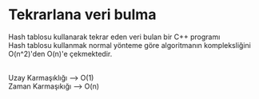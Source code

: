 # Tekrarlana veri bulma

Hash tablosu kullanarak tekrar eden veri bulan bir C++ programı<br>
Hash tablosu kullanmak normal yönteme göre algoritmanın kompleksliğini O(n^2)'den O(n)'e çekmektedir.<br><br>

Uzay Karmaşıklığı --> O(1) <br>
Zaman Karmaşıkığı --> O(n) 
